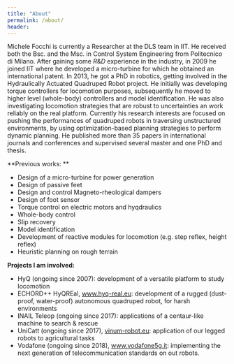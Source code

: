 ```yaml
---
title: "About"
permalink: /about/
header:
---
```


Michele Focchi is currently a Researcher at the DLS team in IIT. He received both the Bsc. and the Msc. in Control System Engineering from Politecnico di Milano. After gaining some $R\&D$ experience in the industry, in 2009 he joined IIT where he developed a micro-turbine for which he obtained an international patent. 
In 2013, he got a PhD  in robotics, getting involved in the Hydraulically Actuated Quadruped Robot project. 
He initially was developing torque controllers for locomotion purposes, subsequently he moved to higher level (whole-body) controllers and model identification. 
He was also investigating locomotion strategies that are robust to uncertainties an work reliably on the real platform. Currently his research interests are focused on pushing the performances of quadruped 
robots in traversing unstructured environments, by using optimization-based planning strategies to perform dynamic planning. He published more than 35 papers in international journals and 
conferences and supervised several master and one PhD and thesis.

**Previous works: **

- Design of a micro-turbine for power generation
- Design of passive feet
- Design and control Magneto-rheological dampers
- Design of foot sensor
- Torque control on electric motors and hyqdraulics
- Whole-body control 
- Slip recovery
- Model identification
- Development of reactive modules for locomotion (e.g. step reflex, height reflex)
- Heuristic planning on rough terrain

**Projects I am involved:**

- HyQ (ongoing since 2007): development of a versatile platform to study locomotion
- ECHORD++ HyQREal,  www.hyq-real.eu: development of a rugged (dust-proof, water-proof) autonomous quadruped robot, for harsh environments
- INAIL Teleop (ongoing since 2017): applications of a centaur-like machine  to search & rescue
- UniCatt  (ongoing since 2017), [vinum-robot.eu](vinum-robot.eu): application of our legged robots to agricultural tasks
- Vodafone  (ongoing since 2018), www.vodafone5g.it: implementing the next generation of telecommunication standards on out robots. 